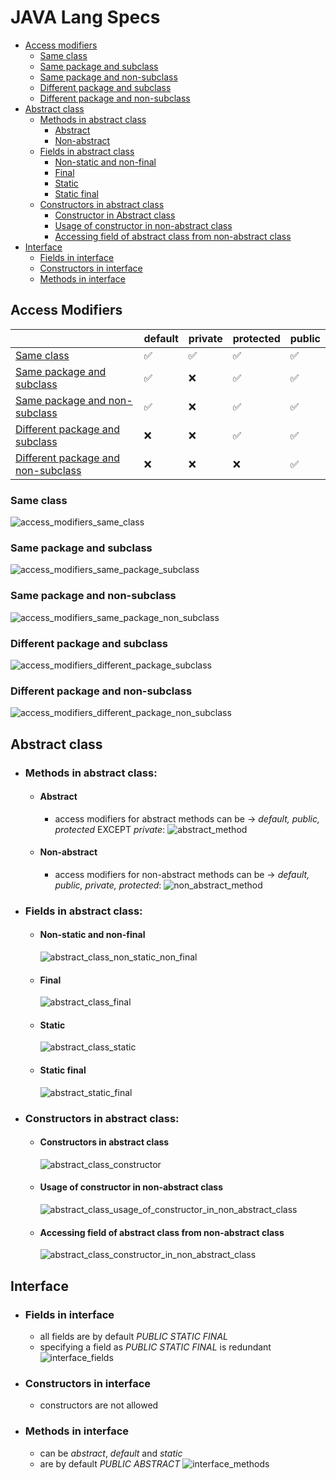 # JAVA Lang Specs

- [Access modifiers](#access-modifiers)
  - [Same class](#same-class)
  - [Same package and subclass](#same-package-and-subclass)
  - [Same package and non-subclass](#same-package-and-non-subclass)
  - [Different package and subclass](#different-package-and-subclass)
  - [Different package and non-subclass](#different-package-and-non-subclass)
- [Abstract class](#abstract-class)
  - [Methods in abstract class](#methods-in-abstract-class)
    - [Abstract](#abstract)
    - [Non-abstract](#non-abstract)
  - [Fields in abstract class](#fields-in-abstract-class)
    - [Non-static and non-final](#non-static-and-non-final)
    - [Final](#final)
    - [Static](#static)
    - [Static final](#static-final)
  - [Constructors in abstract class](#constructors-in-abstract-class)
    - [Constructor in Abstract class](#constructor-in-abstract-class)
    - [Usage of constructor in non-abstract class](#usage-of-constructor-in-non-abstract-class)
    - [Accessing field of abstract class from non-abstract class](#accessing-field-of-abstract-class-from-non-abstract-class)
- [Interface](#interface)
  - [Fields in interface](#fields-in-interface) 
  - [Constructors in interface](#constructors-in-interface)
  - [Methods in interface](#methods-in-interface)

## Access Modifiers

|                                 |default             |private             |protected           |public              |
|---                              |---                 |---                 |---                 |---                 |          
| [Same class](#same-class)       | :white_check_mark: | :white_check_mark: | :white_check_mark: | :white_check_mark: |
| [Same package and subclass](#same-package-and-subclass)         | :white_check_mark: | :x:                | :white_check_mark: | :white_check_mark: |
| [Same package and non-subclass](#same-package-and-non-subclass)     | :white_check_mark: | :x:                | :white_check_mark: | :white_check_mark: |
| [Different package and subclass](#different-package-and-subclass)    | :x:                | :x:                | :white_check_mark: | :white_check_mark: |
| [Different package and non-subclass](#different-package-and-non-subclass)| :x:                | :x:                | :x:                | :white_check_mark: |

### Same class
![access_modifiers_same_class](https://github.com/HunorVadaszPerhat/java_lang_specs/blob/main/images/access_modifiers_same_class.png)

### Same package and subclass
![access_modifiers_same_package_subclass](https://github.com/HunorVadaszPerhat/java_lang_specs/blob/main/images/access_modifiers_same_package_non_subclass.png)

### Same package and non-subclass
![access_modifiers_same_package_non_subclass](https://github.com/HunorVadaszPerhat/java_lang_specs/blob/main/images/access_modifiers_same_package_subclass.png)

### Different package and subclass
![access_modifiers_different_package_subclass](https://github.com/HunorVadaszPerhat/java_lang_specs/blob/main/images/access_modifiers_different_package_subclass.png)

### Different package and non-subclass
![access_modifiers_different_package_non_subclass](https://github.com/HunorVadaszPerhat/java_lang_specs/blob/main/images/access_modifiers_different_package_non_subclass.png)

## Abstract class

  - ### Methods in abstract class:
    - #### Abstract  
      - access modifiers for abstract methods can be -> *default, public, protected* EXCEPT *private*:
        ![abstract_method](https://github.com/HunorVadaszPerhat/java_lang_specs/blob/main/images/abstract_method.png)
    - #### Non-abstract
      - access modifiers for non-abstract methods can be -> *default, public, private, protected*:
        ![non_abstract_method](https://github.com/HunorVadaszPerhat/java_lang_specs/blob/main/images/non_abstract.png)
  - ### Fields in abstract class:
    - #### Non-static and non-final
      ![abstract_class_non_static_non_final](https://github.com/HunorVadaszPerhat/java_lang_specs/blob/main/images/abstract_class_non_static_non_final.png)
    - #### Final
      ![abstract_class_final](https://github.com/HunorVadaszPerhat/java_lang_specs/blob/main/images/abstract_class_final_fields.png)
    - #### Static
      ![abstract_class_static](https://github.com/HunorVadaszPerhat/java_lang_specs/blob/main/images/abstract_class_static_fields.png)
    - #### Static final
      ![abstract_static_final](https://github.com/HunorVadaszPerhat/java_lang_specs/blob/main/images/abstract_class_static_final_field.png)
  - ### Constructors in abstract class:
    - #### Constructors in abstract class 
      ![abstract_class_constructor](https://github.com/HunorVadaszPerhat/java_lang_specs/blob/main/images/abstract_class_constructor.png)
    - #### Usage of constructor in non-abstract class
      ![abstract_class_usage_of_constructor_in_non_abstract_class](https://github.com/HunorVadaszPerhat/java_lang_specs/blob/main/images/abstrat_class_constructor_in_non_abstract_class.png)
    - #### Accessing field of abstract class from non-abstract class
      ![abstract_class_constructor_in_non_abstract_class](https://github.com/HunorVadaszPerhat/java_lang_specs/blob/main/images/abstract_class_accessing_fields.png)     
    
## Interface
  - ### Fields in interface
    - all fields are by default *PUBLIC STATIC FINAL*
    - specifying a field as *PUBLIC STATIC FINAL* is redundant 
    ![interface_fields](https://github.com/HunorVadaszPerhat/java_lang_specs/blob/main/images/interface_fields.png)
  - ### Constructors in interface
    - constructors are not allowed 
  - ### Methods in interface
    - can be *abstract*, *default* and *static*
    - are by default *PUBLIC ABSTRACT* 
    ![interface_methods](https://github.com/HunorVadaszPerhat/java_lang_specs/blob/main/images/interface_methods.png)
      
